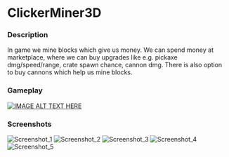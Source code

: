 # ClickerMiner3D

### Description
In game we mine blocks which give us money. We can spend money at marketplace, where we can buy upgrades like e.g. pickaxe dmg/speed/range, crate spawn chance, cannon dmg. There is also option to buy cannons which help us mine blocks.
### Gameplay

[![IMAGE ALT TEXT HERE](https://img.youtube.com/vi/tV7gkROcN-Y/0.jpg)](https://www.youtube.com/watch?v=tV7gkROcN-Y)

### Screenshots
![Screenshot_1](https://github.com/Foxtrot007-ai/UniversityUnityCourseGames/assets/73165159/b38432fe-dd48-4a68-9f81-e5ac1d835335)
![Screenshot_2](https://github.com/Foxtrot007-ai/UniversityUnityCourseGames/assets/73165159/c263a399-7334-454b-916d-73599cd7bd1a)
![Screenshot_3](https://github.com/Foxtrot007-ai/UniversityUnityCourseGames/assets/73165159/997fd0d3-6384-4f55-9701-b1abe5da09c0)
![Screenshot_4](https://github.com/Foxtrot007-ai/UniversityUnityCourseGames/assets/73165159/1299e1c7-0031-40a3-a5bd-3a97dc7a5473)
![Screenshot_5](https://github.com/Foxtrot007-ai/UniversityUnityCourseGames/assets/73165159/a6640e35-83df-4063-bb7d-628b32623008)
